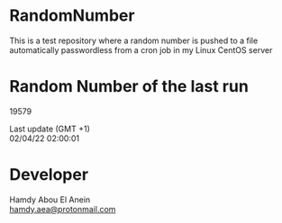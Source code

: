# RandomNumber    
This is a test repository where a random number is pushed to a file automatically passwordless from a cron job in my Linux CentOS server    
# Random Number of the last run   
19579
      
Last update (GMT +1)    
02/04/22 02:00:01
# Developer    
Hamdy Abou El Anein   
hamdy.aea@protonmail.com
